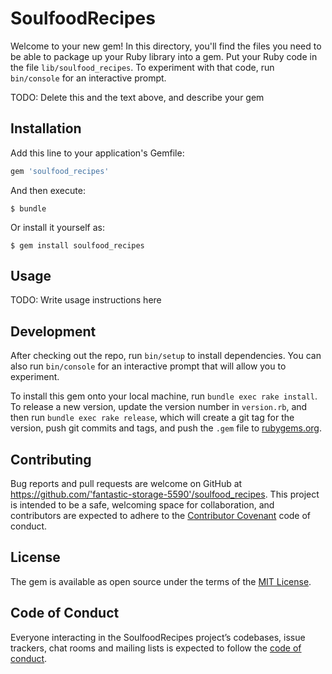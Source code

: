 # SoulfoodRecipes

Welcome to your new gem! In this directory, you'll find the files you need to be able to package up your Ruby library into a gem. Put your Ruby code in the file `lib/soulfood_recipes`. To experiment with that code, run `bin/console` for an interactive prompt.

TODO: Delete this and the text above, and describe your gem

## Installation

Add this line to your application's Gemfile:

```ruby
gem 'soulfood_recipes'
```

And then execute:

    $ bundle

Or install it yourself as:

    $ gem install soulfood_recipes

## Usage

TODO: Write usage instructions here

## Development

After checking out the repo, run `bin/setup` to install dependencies. You can also run `bin/console` for an interactive prompt that will allow you to experiment.

To install this gem onto your local machine, run `bundle exec rake install`. To release a new version, update the version number in `version.rb`, and then run `bundle exec rake release`, which will create a git tag for the version, push git commits and tags, and push the `.gem` file to [rubygems.org](https://rubygems.org).

## Contributing

Bug reports and pull requests are welcome on GitHub at https://github.com/'fantastic-storage-5590'/soulfood_recipes. This project is intended to be a safe, welcoming space for collaboration, and contributors are expected to adhere to the [Contributor Covenant](http://contributor-covenant.org) code of conduct.

## License

The gem is available as open source under the terms of the [MIT License](https://opensource.org/licenses/MIT).

## Code of Conduct

Everyone interacting in the SoulfoodRecipes project’s codebases, issue trackers, chat rooms and mailing lists is expected to follow the [code of conduct](https://github.com/'fantastic-storage-5590'/soulfood_recipes/blob/master/CODE_OF_CONDUCT.md).
